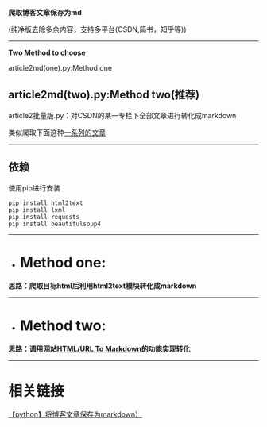 **爬取博客文章保存为md**

(纯净版去除多余内容，支持多平台(CSDN,简书，知乎等))
 _________________
 

**Two Method to choose**

article2md(one).py:Method one


article2md(two).py:Method two(推荐)
---------------------------------
 
article2批量版.py：对CSDN的某一专栏下全部文章进行转化成markdown

类似爬取下面这种[一系列的文章](https://blog.csdn.net/qq_39183034/category_12164885.html)
 _________________
 
## 依赖
使用pip进行安装
```
pip install html2text
pip install lxml
pip install requests
pip install beautifulsoup4
```
 _________________
+ # Method one:


**思路：爬取目标html后利用html2text模块转化成markdown**
 _________________

+ # Method two:

**思路：调用网站[HTML/URL To Markdown](https://devtool.tech/html-md)的功能实现转化**
 _________________




# 相关链接
[【python】将博客文章保存为markdown）](https://blog.csdn.net/m0_51499090/article/details/130042463?spm=1001.2014.3001.5502)


